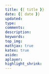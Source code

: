 ```yaml
---
title: {{ title }}
date: {{ date }}
updated:
type:
comments:
description:
keywords:
top_img:
mathjax: true
katex: true
aside:
aplayer:
highlight_shrink:
---
```

